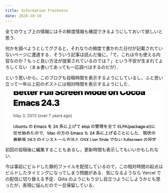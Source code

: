 ```yaml
---
title: Information Freshness
date: 2020-10-10
---
```


全てのウェブ上の情報にはその鮮度情報も確認できるようにしておいて欲しいと思う．

何かを調べようとしてググると，それなりの頻度で書かれた日付が記載されていないページに遭遇する．そういう記事は読んだ後に，「で，これは今も使える内容なのか？もっと良い方法が提案されているのでは？」という不安が生まれてよろしくない（まぁ書いてあっても一応調べはするのだが）．

という思いから，このブログも投稿時間を表示するようにしているし，ふと思い立って一年以上前のポストには相対時間を表示するようにした．

![古いポストに日付の相対時間を表示するようにした](../images/2020-10-10-relative-time.png)

初回の投稿後に編集することもあるし，更新時間も表示してもいいかもしれない．

今は事前にビルドした静的ファイルを配信しているので，この相対時間の起点はビルドしたタイミングになってしまう問題がある．気になるようなら Vercel での配信に切り替える予定．Qiita のようにもう少し目立つようにしようかとも思ったが，表現に悩んだので一旦保留している．
